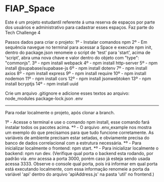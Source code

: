 # FIAP_Space
Este é um projeto estudantil referente á uma reserva de espaços por parte dos usuários e administrativo para cadastrar esses espaços. Faz parte do Tech Challenge 4

Passos dados para criar o projeto:
1º - Instalar comandos npm
2º - Em sequência navegue no terminal para acessar a Space e execute npm init, dentro do package.json renomeie o script de 'test' para 'start', acima de 'script', abra uma nova chave e valor dentro do objeto com "type": "commonjs".
3º - npm install webpack
4º - npm install http-server
5º - npm install @supabase/supabase-js
6º - npm install dotenv
7º - npm install axios
8º - npm install express
9º - npm install require
10º - npm install nodemon
11º - npm install cors
12º - npm install jsonwebtoken
13º - npm install bcryptjs
14º - npm install uuid

Crie um arquivo .gitignore e adicione esses textos ao arquivo:
node_modules
package-lock.json
.env

--------------------------------------------------------------
Para rodar localmente o projeto, após clonar a branch.

1º - Acesse o terminal e use o comando npm install, esse comando fará instalar todos os pacotes acima.
*º - O arquivo .env_example nos mostra um exemplo do que precisamos para que tudo funcione corretamente. As variáveis de ambiente precisam estar setadas, e obviamente precisa do banco de dados correlacional com a estrutura necessária.
*º - Para inicializar localmente o frontend: npm start.
*º - Para inicializar localmente o backend: npm run dev.
(Verifique qual porta o backend esta rodando, por padrão via .env acessa a porta 3000, porém caso já esteja sendo usada acessa 3333. Observe o console qual porta, pois irá informar em qual porta está executando localmente, com essa informação renomeie a porta da variável 'api' dentro do arquivo 'apiAddress.js' na pasta 'util' no frontend.)
